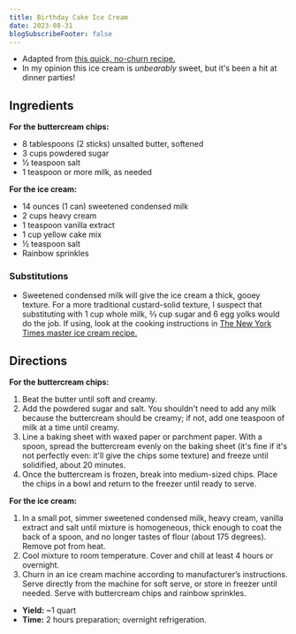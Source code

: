 ```yaml
---
title: Birthday Cake Ice Cream
date: 2023-08-31
blogSubscribeFooter: false
---
```


- Adapted from [this quick, no-churn
  recipe.](https://bsugarmama.com/cake-batter-and-buttercream-ice-cream/)
- In my opinion this ice cream is *unbearably* sweet, but it's been a hit at
  dinner parties!

## Ingredients

**For the buttercream chips:**

- 8 tablespoons (2 sticks) unsalted butter, softened
- 3 cups powdered sugar
- ½ teaspoon salt
- 1 teaspoon or more milk, as needed

**For the ice cream:**

- 14 ounces (1 can) sweetened condensed milk
- 2 cups heavy cream
- 1 teaspoon vanilla extract
- 1 cup yellow cake mix
- ½ teaspoon salt
- Rainbow sprinkles

### Substitutions

- Sweetened condensed milk will give the ice cream a thick, gooey texture. For
  a more traditional custard-solid texture, I suspect that substituting with 1
  cup whole milk, ⅔ cup sugar and 6 egg yolks would do the job. If using, look
  at the cooking instructions in [The New York Times master ice cream
  recipe.](https://www.nytimes.com/interactive/2014/07/01/dining/the-master-ice-cream-recipe.html)

## Directions

**For the buttercream chips:**

1. Beat the butter until soft and creamy.
2. Add the powdered sugar and salt. You shouldn't need to add any milk because
   the buttercream should be creamy; if not, add one teaspoon of milk at a time
   until creamy.
3. Line a baking sheet with waxed paper or parchment paper. With a spoon,
   spread the buttercream evenly on the baking sheet (it's fine if it's not
   perfectly even: it'll give the chips some texture) and freeze until
   solidified, about 20 minutes.
4. Once the buttercream is frozen, break into medium-sized chips. Place the
   chips in a bowl and return to the freezer until ready to serve.

**For the ice cream:**

1. In a small pot, simmer sweetened condensed milk, heavy cream, vanilla
   extract and salt until mixture is homogeneous, thick enough to coat the back
   of a spoon, and no longer tastes of flour (about 175 degrees). Remove pot
   from heat.
2. Cool mixture to room temperature. Cover and chill at least 4 hours or
   overnight.
3. Churn in an ice cream machine according to manufacturer’s instructions.
   Serve directly from the machine for soft serve, or store in freezer until
   needed. Serve with buttercream chips and rainbow sprinkles.

- **Yield:** ~1 quart
- **Time:** 2 hours preparation; overnight refrigeration.

